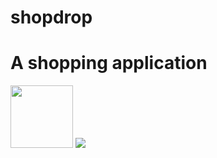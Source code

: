 # shopdrop
<h1>A shopping application</h1>
<div style=>
<img style="height:100px" src="https://thumbs.dreamstime.com/z/kiss-finger-44717971.jpg">
<img style="max-width:200px" src = "https://firebasestorage.googleapis.com/v0/b/shopdrop-a8a7c.appspot.com/o/screenshot%2F1.jpg?alt=media&token=192be4f8-1287-4905-939c-fb56f2cf55de">
